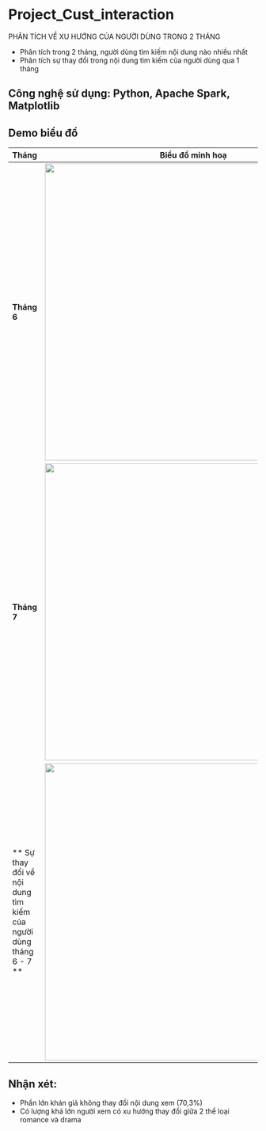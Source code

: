 # Project_Cust_interaction

PHÂN TÍCH VỀ XU HƯỚNG CỦA NGƯỜI DÙNG TRONG 2 THÁNG 

- Phân tích trong 2 tháng, người dùng tìm kiếm nội dung nào nhiều nhất
- Phân tích sự thay đổi trong nội dung tìm kiếm của người dùng qua 1 tháng

## Công nghệ sử dụng: Python, Apache Spark, Matplotlib

## Demo biểu đồ
| Tháng                             | Biểu đồ minh hoạ                       |
|-----------------------------------|----------------------------------------|
| **Tháng 6**                       | <img src="HTML_output/june.png" width="600"/> |
| **Tháng 7**                       | <img src="HTML_output/july.png" width="600"/>|
| ** Sự thay đổi về nội dung tìm kiếm của người dùng tháng 6 - 7 ** | <img src="HTML_output/all.png" width="600"/>|

## Nhận xét:
- Phần lớn khán giả không thay đổi nội dung xem (70,3%)
- Có lượng khá lớn người xem có xu hướng thay đổi giữa 2 thể loại romance và drama


